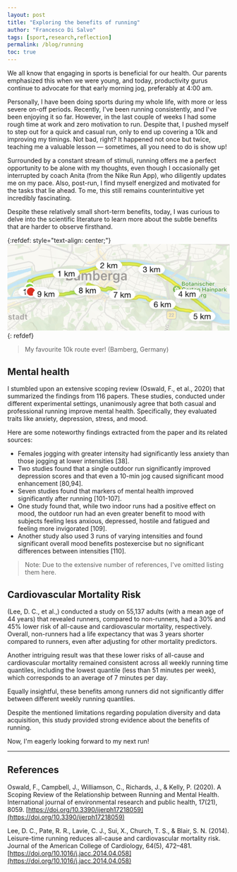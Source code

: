 ```yaml
---
layout: post
title: "Exploring the benefits of running"
author: "Francesco Di Salvo"
tags: [sport,research,reflection]
permalink: /blog/running
toc: true
---
```


We all know that engaging in sports is beneficial for our health. Our parents emphasized this when we were young, and today, productivity gurus continue to advocate for that early morning jog, preferably at 4:00 am.

Personally, I have been doing sports during my whole life, with more or less severe on-off periods. Recently, I've been running consistently, and I've been enjoying it so far. However, in the last couple of weeks I had some rough time at work and zero motivation to run. 
Despite that, I pushed myself to step out for a quick and casual run, only to end up covering a 10k and improving my timings. Not bad, right? It happened not once but twice, teaching me a valuable lesson — sometimes, all you need to do is show up!

Surrounded by a constant stream of stimuli, running offers me a perfect opportunity to be alone with my thoughts, even though I occasionally get interrupted by coach Anita (from the Nike Run App), who diligently updates me on my pace. Also, post-run, I find myself energized and motivated for the tasks that lie ahead. To me, this still remains counterintuitive yet incredibly fascinating.

Despite these relatively small short-term benefits, today, I was curious to delve into the scientific literature to learn more about the subtle benefits that are harder to observe firsthand.

{:refdef: style="text-align: center;"}
![Figure](../assets/articles/running-10k.jpg)
{: refdef}
> My favourite 10k route ever! (Bamberg, Germany)

## Mental health

I stumbled upon an extensive scoping review (Oswald, F., et al., 2020) that summarized the findings from 116 papers. These studies, conducted under different experimental settings, unanimously agree that both casual and professional running improve mental health. Specifically, they evaluated traits like anxiety, depression, stress, and mood.

Here are some noteworthy findings extracted from the paper and its related sources:

* Females jogging with greater intensity had significantly less anxiety than those jogging at lower intensities [38].
* Two studies found that a single outdoor run significantly improved depression scores and that even a 10-min jog caused significant mood enhancement [80,94].
* Seven studies found that markers of mental health improved significantly after running [101-107].
* One study found that, while two indoor runs had a positive effect on mood, the outdoor run had an even greater benefit to mood with subjects feeling less anxious, depressed, hostile and fatigued and feeling more invigorated [109].
* Another study also used 3 runs of varying intensities and found significant overall mood benefits postexercise but no significant differences between intensities [110].

> Note: Due to the extensive number of references, I've omitted listing them here.

## Cardiovascular Mortality Risk

(Lee, D. C., et al.,) conducted a study on 55,137 adults (with a mean age of 44 years) that revealed runners, compared to non-runners, had a 30% and 45% lower risk of all-cause and cardiovascular mortality, respectively. Overall, non-runners had a life expectancy that was 3 years shorter compared to runners, even after adjusting for other mortality predictors.

Another intriguing result was that these lower risks of all-cause and cardiovascular mortality remained consistent across all weekly running time quantiles, including the lowest quantile (less than 51 minutes per week), which corresponds to an average of 7 minutes per day.

Equally insightful, these benefits among runners did not significantly differ between different weekly running quantiles.

Despite the mentioned limitations regarding population diversity and data acquisition, this study provided strong evidence about the benefits of running.

Now, I'm eagerly looking forward to my next run!

---

## References

Oswald, F., Campbell, J., Williamson, C., Richards, J., & Kelly, P. (2020). A Scoping Review of the Relationship between Running and Mental Health. International journal of environmental research and public health, 17(21), 8059. [https://doi.org/10.3390/ijerph17218059](https://doi.org/10.3390/ijerph17218059)

Lee, D. C., Pate, R. R., Lavie, C. J., Sui, X., Church, T. S., & Blair, S. N. (2014). Leisure-time running reduces all-cause and cardiovascular mortality risk. Journal of the American College of Cardiology, 64(5), 472–481. [https://doi.org/10.1016/j.jacc.2014.04.058](https://doi.org/10.1016/j.jacc.2014.04.058)